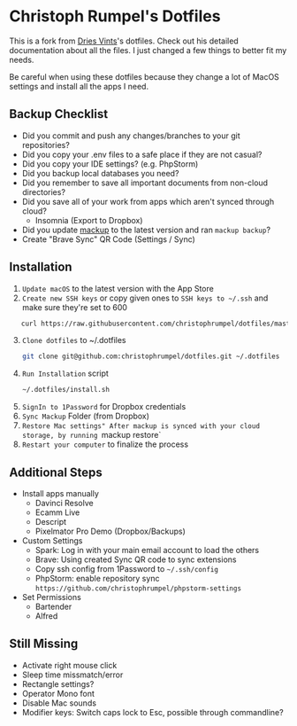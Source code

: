 # Christoph Rumpel's Dotfiles

This is a fork from [Dries Vints](https://github.com/driesvints/dotfiles)'s dotfiles. Check out his detailed documentation about all the files. I just changed a few things to better fit my needs.

Be careful when using these dotfiles because they change a lot of MacOS settings and install all the apps I need.

## Backup Checklist

- Did you commit and push any changes/branches to your git repositories?
- Did you copy your .env files to a safe place if they are not casual?
- Did you copy your IDE settings? (e.g. PhpStorm)
- Did you backup local databases you need?
- Did you remember to save all important documents from non-cloud directories?
- Did you save all of your work from apps which aren't synced through cloud?
    + Insomnia (Export to Dropbox)
- Did you update [mackup](https://github.com/lra/mackup) to the latest version and ran `mackup backup`?
- Create "Brave Sync" QR Code (Settings / Sync)

## Installation

1. `Update macOS` to the latest version with the App Store
2. `Create new SSH keys` or copy given ones to `SSH keys to ~/.ssh` and make sure they're set to 600
```zsh
   curl https://raw.githubusercontent.com/christophrumpel/dotfiles/master/ssh.sh | sh -s "christoph@christoph-rumpel.com"
   ```
3. `Clone dotfiles` to ~/.dotfiles
    ```zsh
    git clone git@github.com:christophrumpel/dotfiles.git ~/.dotfiles
    ```
4. `Run Installation` script
    ```zsh
    ~/.dotfiles/install.sh
    ```
5. `SignIn to 1Password` for Dropbox credentials
6. `Sync Mackup` Folder (from Dropbox)
7. `Restore Mac settings" After mackup is synced with your cloud storage, by running `mackup restore`
8. `Restart your computer` to finalize the process


## Additional Steps

- Install apps manually
    - Davinci Resolve
    - Ecamm Live
    - Descript
    - Pixelmator Pro Demo (Dropbox/Backups)
- Custom Settings
    - Spark: Log in with your main email account to load the others
    - Brave: Using created Sync QR code to sync extensions
    - Copy ssh config from 1Password to `~/.ssh/config`
    - PhpStorm: enable repository sync `https://github.com/christophrumpel/phpstorm-settings`
- Set Permissions
    - Bartender
    - Alfred

## Still Missing

- Activate right mouse click
- Sleep time missmatch/error
- Rectangle settings?
- Operator Mono font
- Disable Mac sounds
- Modifier keys: Switch caps lock to Esc, possible through commandline?
